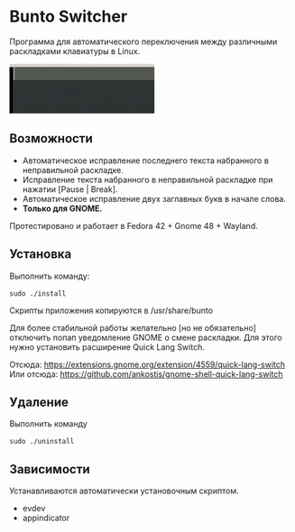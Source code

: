 # Bunto Switcher

Программа для автоматического переключения между различными раскладками клавиатуры в Linux.

![Markdown image](demo_switch.gif)

## Возможности

* Автоматическое исправление последнего текста набранного в неправильной раскладке.
* Исправление текста набранного в неправильной раскладке при нажатии [Pause | Break].
* Автоматическое исправление двух заглавных букв в начале слова.
* **Только для GNOME.**

Протестировано и работает в Fedora 42 + Gnome 48 + Wayland.

## Установка

Выполнить команду:

```
sudo ./install
```

Скрипты приложения копируются в /usr/share/bunto

Для более стабильной работы желательно [но не обязательно] отключить попап уведомление GNOME о смене раскладки. Для этого нужно установить расширение Quick Lang Switch.

Отсюда: https://extensions.gnome.org/extension/4559/quick-lang-switch<br>Или отсюда: https://github.com/ankostis/gnome-shell-quick-lang-switch


## Удаление

Выполнить команду

```
sudo ./uninstall
```


## Зависимости

Устанавливаются автоматически установочным скриптом.

* evdev
* appindicator

